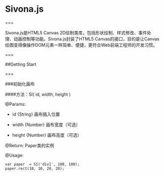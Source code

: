 # Sivona.js
===

Sivona.js是HTML5 Canvas 2D绘制类库，包括形状绘制、样式修改、事件处理、动画控制等功能。Sivona.js封装了HTML5 Canvas的接口，目的是让Canvas绘图变得像操作DOM元素一样简单、便捷，更符合Web前端工程师的开发习惯。

===

##Getting Start

===

###初始化画布

####方法：SI( id, width, height )
	
@Params:

 - id {String} 画布插入位置

 - width {Number} 画布宽度（可选）

 - height {Number} 画布高度（可选）

@Return: Paper类的实例

@Usage:

	var paper  = SI('div1', 100, 100);
	paper.rect(10, 10, 20, 20);


